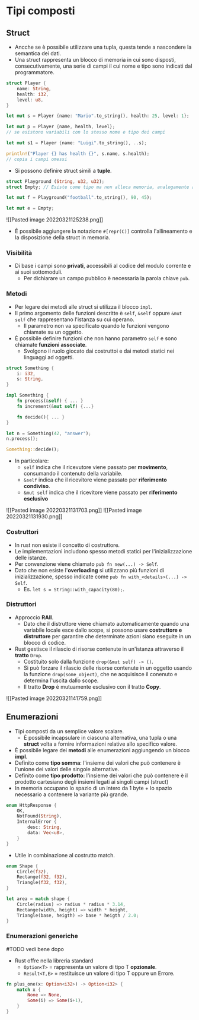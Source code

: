 # Tipi composti
## Struct
- Ancche se è possibile utilizzare una tupla, questa tende a nascondere la semantica dei dati.
- Una struct rappresenta un blocco di memoria in cui sono disposti, consecutivamente, una serie di campi il cui nome e tipo sono indicati dal programmatore.

```rust
struct Player {
	name: String,
	health: i32,
	level: u8,
}

let mut s = Player {name: "Mario".to_string(), health: 25, level: 1};

let mut p = Player {name, health, level};
// se esistono variabili con lo stesso nome e tipo dei campi

let mut s1 = Player {name: "Luigi".to_string(), ..s);

println!("Player {} has health {}", s.name, s.health);
// copia i campi omessi
```

- Si possono definire struct simili a **tuple**.

```rust
struct Playground (String, u32, u32);
struct Empty; // Esiste come tipo ma non alloca memoria, analogamente a ()

let mut f = Playground("football".to_string(), 90, 45);

let mut e = Empty;
```

![[Pasted image 20220321125238.png]]

- È possibile aggiungere la notazione `#[repr(C)]` controlla l'allineamento e la disposizione della struct in memoria.

### Visibilità
- Di base i campi sono **privati**, accessibili al codice del modulo corrente e ai suoi sottomoduli.
	- Per dichiarare un campo pubblico è necessaria la parola chiave `pub`.

### Metodi
- Per legare dei metodi alle struct si utilizza il blocco `impl`.
- Il primo argomento delle funzioni descritte è `self`, `&self` oppure `&mut self` che rappresentano l'istanza su cui operano.
	- Il parametro non va specificato quando le funzioni vengono chiamate su un oggetto.
- È possibile definire funzioni che non hanno parametro `self` e sono chiamate **funzioni associate**.
	- Svolgono il ruolo giocato dai costruttoi e dai metodi statici nei linguaggi ad oggetti.

```rust
struct Something {
	i: i32,
	s: String,
}

impl Something {
	fn process(&self) { ... }
	fn increment(&mut self) {...}

	fn decide(){ ... }
}

let n = Something(42, "answer");
n.process();

Something::decide();

```
- In particolare:
	- `self` indica che il ricevutore viene passato per **movimento**, consumando il contenuto della variabile.
	- `&self` indica che il ricevitore viene passato per **riferimento condiviso**.
	- `&mut self` indica che il ricevitore viene passato per **riferimento esclusivo**

![[Pasted image 20220321131703.png]]
![[Pasted image 20220321131930.png]]

### Costruttori
- In rust non esiste il concetto di costruttore.
- Le implementazioni includono spesso metodi statici per l'inizializzazione delle istanze.
- Per convenzione viene chiamato `pub fn new(...) -> Self`.
- Dato che non esiste l'**overloading** si utilizzano più funzioni di inizializzazione, spesso indicate come `pub fn with_<details>(...) -> Self`.
	- Es. `let s = String::with_capacity(80);`.

### Distruttori
- Approccio **RAII**.
	- Dato che il distruttore viene chiamato automaticamente quando una variabile locale esce dallo scope, si possono usare **costruttore e distruttore** per garantire che determinate azioni siano eseguite in un blocco di codice.
- Rust gestisce il rilascio di risorse contenute in un'istanza attraverso il **tratto** `Drop`.
	- Costituito solo dalla funzione `drop(&mut self) -> ()`.
	- Si può forzare il rilascio delle risorse contenute in un oggetto usando la funzione `drop(some_object)`, che ne acquisisce il conenuto e determina l'uscita dallo scope.
	- Il tratto **Drop** è mutuamente esclusivo con il tratto **Copy**.

![[Pasted image 20220321141759.png]]

## Enumerazioni
- Tipi composti da un semplice valore scalare.
	- È possibile incapsulare in ciascuna alternativa, una tupla o una **struct** volta a fornire informazioni relative allo specifico valore.
- È possibile legare dei **metodi** alle enumerazioni aggiungendo un blocco **impl**.
- Definito come **tipo somma**: l'insieme dei valori che può contenere è l'unione dei valori delle singole alternative.
- Definito come **tipo prodotto**:  l'insieme dei valori che può contenere è il prodotto cartesiano degli insiemi legati ai singoli campi (struct)
- In memoria occupano lo spazio di un intero da 1 byte + lo spazio necessario a contenere la variante più grande.

```rust
enum HttpResponse {
	OK,
	NotFound(String),
	InternalError {
		desc: String,
		data: Vec<u8>,
	}
}
```

- Utile in combinazione al costrutto match.

```rust
enum Shape {
	Circle(f32),
	Rectange(f32, f32),
	Triangle(f32, f32),
}

let area = match shape {
	Circle(radius) => radius * radius * 3.14,
	Rectange(width, height) => width * height,
	Triangle(base, heigth) => base * heigth / 2.0;
}
```

### Enumerazioni generiche
#TODO vedi bene dopo
- Rust offre nella libreria standard
	- `Option<T>` = rappresenta un valore di tipo T **opzionale**.
	- `Result<T,E>` = restituisce un valore di tipo T oppure un Errore.

```rust
fn plus_one(x: Option<i32>) -> Option<i32> {
	match x {
		None => None,
		Some(i) => Some(i+1),
	}
}
```
